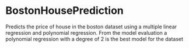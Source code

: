 # BostonHousePrediction
Predicts the price of house in the boston dataset using a multiple linear regression and polynomial regression.
From the model evaluation a polynomial regression with a degree of 2 is the best model for the dataset
